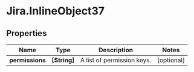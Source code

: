 # Jira.InlineObject37

## Properties

Name | Type | Description | Notes
------------ | ------------- | ------------- | -------------
**permissions** | **[String]** | A list of permission keys. | [optional] 


